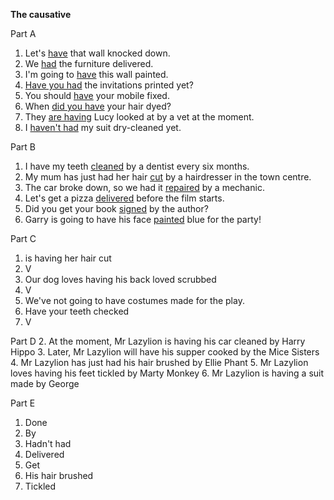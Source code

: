 **The causative**

Part A
1. Let's <u>have</u> that wall knocked down.
2. We <u>had</u> the furniture delivered.
3. I'm going to <u>have</u> this wall painted.
4. <u>Have you had</u> the invitations printed yet?
5. You should <u>have</u> your mobile fixed.
6. When <u>did you have</u> your hair dyed?
7. They <u>are having</u> Lucy looked at by a vet at the moment.
8. I <u>haven't had</u> my suit dry-cleaned yet.

Part B
1. I have my teeth <u>cleaned</u> by a dentist every six months.
2. My mum has just had her hair <u>cut</u> by a hairdresser in the town centre.
3. The car broke down, so we had it <u>repaired</u> by a mechanic.
4. Let's get a pizza <u>delivered</u> before the film starts.
5. Did you get your book <u>signed</u> by the author?
6. Garry is going to have his face <u>painted</u> blue for the party!

Part C
1. is having her hair cut
2. V
3. Our dog loves having his back loved scrubbed
4. V
5. We've not going to have costumes made for the play.
6. Have your teeth checked
7. V

Part D
2. At the moment, Mr Lazylion is having his car cleaned by Harry Hippo
3. Later, Mr Lazylion will have his supper cooked by the Mice Sisters
4. Mr Lazylion has just had his hair brushed by Ellie Phant
5. Mr Lazylion loves having his feet tickled by Marty Monkey
6. Mr Lazylion is having a suit made by George

Part E
1. Done
2. By
3. Hadn't had
4. Delivered
5. Get
6. His hair brushed 
7. Tickled